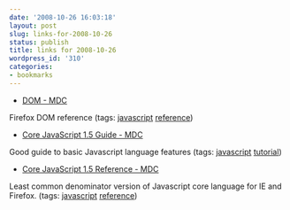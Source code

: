 ```yaml
---
date: '2008-10-26 16:03:18'
layout: post
slug: links-for-2008-10-26
status: publish
title: links for 2008-10-26
wordpress_id: '310'
categories:
- bookmarks
---
```


  * [DOM - MDC](https://developer.mozilla.org/En/DOM)


Firefox DOM reference (tags: [javascript](http://delicious.com/eob/javascript) [reference](http://delicious.com/eob/reference))


  * [Core JavaScript 1.5 Guide - MDC](https://developer.mozilla.org/En/Core_JavaScript_1.5_Guide)


Good guide to basic Javascript language features (tags: [javascript](http://delicious.com/eob/javascript) [tutorial](http://delicious.com/eob/tutorial))


  * [Core JavaScript 1.5 Reference - MDC](https://developer.mozilla.org/En/Core_JavaScript_1.5_Reference)


Least common denominator version of Javascript core language for IE and Firefox. (tags: [javascript](http://delicious.com/eob/javascript) [reference](http://delicious.com/eob/reference))




